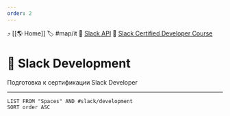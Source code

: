 ```yaml
---
order: 2
---
```

⤴️ [[🌎 Home]]
🏷️ #map/it
🔗 [Slack API](https://api.slack.com/)
🔗 [Slack Certified Developer Course](https://www.slackcertified.com/certified-developer-prep-course/)

# 💬 Slack Development
Подготовка к сертификации Slack Developer
___
```dataview
LIST FROM "Spaces" AND #slack/development 
SORT order ASC
```